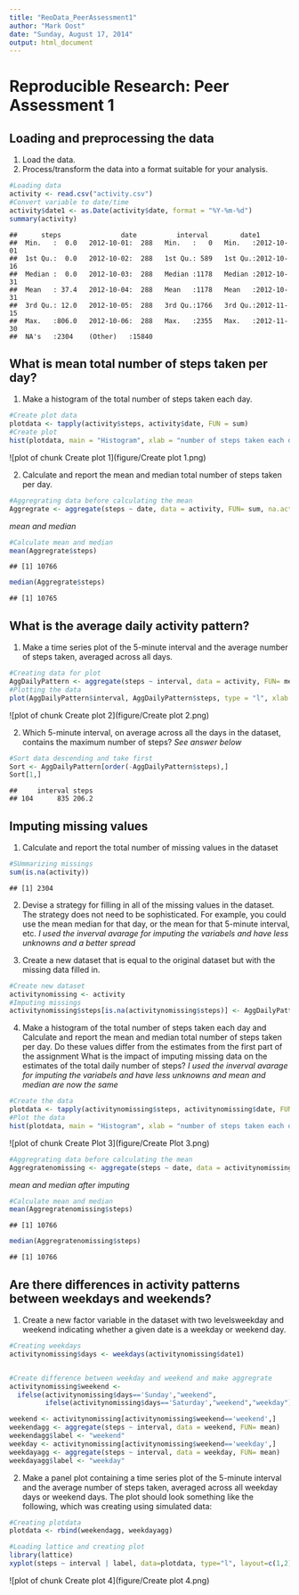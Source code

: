 ```yaml
---
title: "ReoData_PeerAssessment1"
author: "Mark Oost"
date: "Sunday, August 17, 2014"
output: html_document
---
```


# Reproducible Research: Peer Assessment 1


## Loading and preprocessing the data
1. Load the data.
2. Process/transform the data into a format suitable for your analysis.



```r
#Loading data
activity <- read.csv("activity.csv")
#Convert variable to date/time
activity$date1 <- as.Date(activity$date, format = "%Y-%m-%d")
summary(activity)
```

```
##      steps               date          interval        date1           
##  Min.   :  0.0   2012-10-01:  288   Min.   :   0   Min.   :2012-10-01  
##  1st Qu.:  0.0   2012-10-02:  288   1st Qu.: 589   1st Qu.:2012-10-16  
##  Median :  0.0   2012-10-03:  288   Median :1178   Median :2012-10-31  
##  Mean   : 37.4   2012-10-04:  288   Mean   :1178   Mean   :2012-10-31  
##  3rd Qu.: 12.0   2012-10-05:  288   3rd Qu.:1766   3rd Qu.:2012-11-15  
##  Max.   :806.0   2012-10-06:  288   Max.   :2355   Max.   :2012-11-30  
##  NA's   :2304    (Other)   :15840
```

## What is mean total number of steps taken per day?
1. Make a histogram of the total number of steps taken each day.



```r
#Create plot data
plotdata <- tapply(activity$steps, activity$date, FUN = sum)
#Create plot
hist(plotdata, main = "Histogram", xlab = "number of steps taken each day", ylab ="number of times this total was reached")
```

![plot of chunk Create plot 1](figure/Create plot 1.png) 

2. Calculate and report the mean and median total number of steps taken per day.



```r
#Aggregrating data before calculating the mean
Aggregrate <- aggregate(steps ~ date, data = activity, FUN= sum, na.action = na.omit )
```

*mean and median*


```r
#Calculate mean and median
mean(Aggregrate$steps)
```

```
## [1] 10766
```


```r
median(Aggregrate$steps)
```

```
## [1] 10765
```


## What is the average daily activity pattern?
1. Make a time series plot of the 5-minute interval and the average number of steps taken, averaged across all days.



```r
#Creating data for plot
AggDailyPattern <- aggregate(steps ~ interval, data = activity, FUN= mean, na.action = na.omit )
#Plotting the data
plot(AggDailyPattern$interval, AggDailyPattern$steps, type = "l", xlab ="interval", ylab = "steps")
```

![plot of chunk Create plot 2](figure/Create plot 2.png) 

2. Which 5-minute interval, on average across all the days in the dataset, contains the maximum number of steps?
*See answer below*



```r
#Sort data descending and take first
Sort <- AggDailyPattern[order(-AggDailyPattern$steps),]
Sort[1,]
```

```
##     interval steps
## 104      835 206.2
```

## Imputing missing values

1. Calculate and report the total number of missing values in the dataset



```r
#SUmmarizing missings
sum(is.na(activity))
```

```
## [1] 2304
```

2. Devise a strategy for filling in all of the missing values in the dataset. The strategy does not need to be sophisticated. For example, you could use the mean median for that day, or the mean for that 5-minute interval, etc.
*I used the inverval avarage for imputing the variabels and have less unknowns and a better spread*

3. Create a new dataset that is equal to the original dataset but with the missing data filled in.



```r
#Create new dataset
activitynomissing <- activity
#Imputing missings
activitynomissing$steps[is.na(activitynomissing$steps)] <- AggDailyPattern$steps
```

4. Make a histogram of the total number of steps taken each day and Calculate and report the mean and median total number of steps taken per day. Do these values differ from the estimates from the first part of the assignment What is the impact of imputing missing data on the estimates of the total daily number of steps?
*I used the inverval avarage for imputing the variabels and have less unknowns and mean and median are now the same*



```r
#Create the data
plotdata <- tapply(activitynomissing$steps, activitynomissing$date, FUN = sum)
#Plot the data
hist(plotdata, main = "Histogram", xlab = "number of steps taken each day", ylab ="number of times this total was reached")
```

![plot of chunk Create Plot 3](figure/Create Plot 3.png) 


```r
#Aggregrating data before calculating the mean
Aggregratenomissing <- aggregate(steps ~ date, data = activitynomissing, FUN= sum, na.action = na.omit )
```


*mean and median after imputing*


```r
#Calculate mean and median
mean(Aggregratenomissing$steps)
```

```
## [1] 10766
```


```r
median(Aggregratenomissing$steps)
```

```
## [1] 10766
```


## Are there differences in activity patterns between weekdays and weekends?

1. Create a new factor variable in the dataset with two levelsweekday and weekend indicating whether a given date is a weekday or weekend day.



```r
#Creating weekdays
activitynomissing$days <- weekdays(activitynomissing$date1)


#Create difference between weekday and weekend and make aggregrate
activitynomissing$weekend <- 
  ifelse(activitynomissing$days=='Sunday',"weekend",
         ifelse(activitynomissing$days=='Saturday',"weekend","weekday"))

weekend <- activitynomissing[activitynomissing$weekend=='weekend',]
weekendagg <- aggregate(steps ~ interval, data = weekend, FUN= mean)
weekendagg$label <- "weekend"
weekday <- activitynomissing[activitynomissing$weekend=='weekday',]
weekdayagg <- aggregate(steps ~ interval, data = weekday, FUN= mean)
weekdayagg$label <- "weekday"
```

2. Make a panel plot containing a time series plot of the 5-minute interval and the average number of steps taken, averaged across all weekday days or weekend days. The plot should look something like the following, which was creating using simulated data:



```r
#Creating plotdata
plotdata <- rbind(weekendagg, weekdayagg)

#Loading lattice and creating plot
library(lattice)
xyplot(steps ~ interval | label, data=plotdata, type="l", layout=c(1,2))
```

![plot of chunk Create plot 4](figure/Create plot 4.png) 
